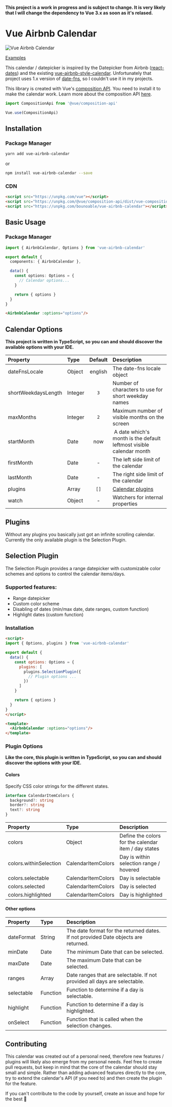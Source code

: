 **This project is a work in progress and is subject to change. It is very likely that I will change the dependency to Vue 3.x as soon as it's relased.**

# Vue Airbnb Calendar

![Vue Airbnb Calendar](.github/recording.gif)

[Examples](https://bounoable.github.io/vue-airbnb-calendar-examples/)

This calendar / datepicker is inspired by the Datepicker from Airbnb ([react-dates](https://github.com/airbnb/react-dates)) and the existing [vue-airbnb-style-calendar](https://github.com/MikaelEdebro/vue-airbnb-style-datepicker). Unfortunately that project uses 1.x version of [date-fns](https://github.com/date-fns/date-fns), so I couldn't use it in my projects.

This library is created with Vue's [composition API](https://github.com/vuejs/composition-api).
You need to install it to make the calendar work. Learn more about the composition API [here](https://vue-composition-api-rfc.netlify.com/).

```ts
import CompositionApi from '@vue/composition-api'

Vue.use(CompositionApi)
```

## Installation

### Package Manager

```sh
yarn add vue-airbnb-calendar
```

or

```sh
npm install vue-airbnb-calendar --save
```

### CDN

```html
<script src="https://unpkg.com/vue"></script>
<script src="https://unpkg.com/@vue/composition-api/dist/vue-composition-api.umd.js"></script>
<script src="https://unpkg.com/bounoable/vue-airbnb-calendar"></script>
```

## Basic Usage

### Package Manager

```ts
import { AirbnbCalendar, Options } from 'vue-airbnb-calendar'

export default {
  components: { AirbnbCalendar },

  data() {
    const options: Options = {
      // Calendar options...
    }

    return { options }
  }
}
```

```html
<AirbnbCalendar :options="options"/>
```

## Calendar Options

**This project is written in TypeScript, so you can and should discover the available options with your IDE.**

| Property | Type | Default | Description |
| :------- | :--- | :-----: | :---------- |
| dateFnsLocale | Object | english | The date-fns locale object |
| shortWeekdaysLength | Integer | `3` | Number of characters to use for short weekday names |
| maxMonths | Integer | `2` | Maximum number of visible months on the screen |
| startMonth | Date | now | A date which's month is the default leftmost visible calendar month |
| firstMonth | Date | - | The left side limit of the calendar |
| lastMonth | Date | - | The right side limit of the calendar |
| plugins | Array | `[]` | [Calendar plugins](#plugins) |
| watch | Object | - | Watchers for internal properties |

## Plugins

Without any plugins you basically just got an infinite scrolling calendar.
Currently the only available plugin is the Selection Plugin.

## Selection Plugin

The Selection Plugin provides a range datepicker with customizable color schemes and options to control the calendar items/days.

### Supported features:
- Range datepicker
- Custom color scheme
- Disabling of dates (min/max date, date ranges, custom function)
- Highlight dates (custom function)

### Installation

```html
<script>
import { Options, plugins } from 'vue-airbnb-calendar'

export default {
  data() {
    const options: Options = {
      plugins: [
        plugins.SelectionPlugin({
          // Plugin options ...
        })
      ]
    }

    return { options }
  }
}
</script>

<template>
  <AirbnbCalendar :options="options"/>
</template>
```

### Plugin Options

**Like the core, this plugin is written in TypeScript, so you can and should discover the options with your IDE.**

#### Colors

Specify CSS color strings for the different states.

```ts
interface CalendarItemColors {
  background?: string
  border?: string
  text?: string
}
```

| Property | Type | Description |
| :------- | :--- | :---------- |
| colors | Object | Define the colors for the calendar item / day states |
| colors.withinSelection | CalendarItemColors | Day is within selection range / hovered |
| colors.selectable | CalendarItemColors | Day is selectable |
| colors.selected | CalendarItemColors | Day is selected |
| colors.highlighted | CalendarItemColors | Day is highlighted |

#### Other options

| Property | Type | Description |
| :------- | :--- | :---------- |
| dateFormat | String | The date format for the returned dates. If not provided Date objects are returned. |
| minDate | Date | The minimum Date that can be selected. |
| maxDate | Date | The maximum Date that can be selected. |
| ranges | Array | Date ranges that are selectable. If not provided all days are selectable. |
| selectable | Function | Function to determine if a day is selectable. |
| highlight | Function | Function to determine if a day is highlighted. |
| onSelect | Function | Function that is called when the selection changes. |

## Contributing

This calendar was created out of a personal need, therefore new features / plugins will likely also emerge from my personal needs. Feel free to create pull requests, but keep in mind that the core of the calendar should stay small and simple. Rather than adding advanced features directly to the core, try to extend the calendar's API (if you need to) and then create the plugin for the feature.

If you can't contribute to the code by yourself, create an issue and hope for the best 😬
